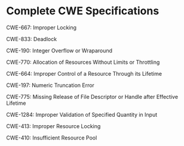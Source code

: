 

# Complete CWE Specifications

CWE-667: Improper Locking

CWE-833: Deadlock

CWE-190: Integer Overflow or Wraparound

CWE-770: Allocation of Resources Without Limits or Throttling

CWE-664: Improper Control of a Resource Through its Lifetime

CWE-197: Numeric Truncation Error

CWE-775: Missing Release of File Descriptor or Handle after Effective Lifetime

CWE-1284: Improper Validation of Specified Quantity in Input

CWE-413: Improper Resource Locking

CWE-410: Insufficient Resource Pool